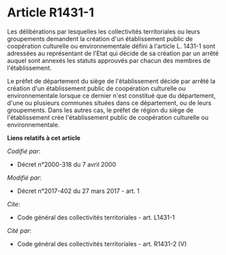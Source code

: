 # Article R1431-1

Les délibérations par lesquelles les collectivités territoriales ou leurs groupements demandent la création d'un
établissement public de coopération culturelle ou environnementale défini à l'article L. 1431-1 sont adressées au
représentant de l'Etat qui décide de sa création par un arrêté auquel sont annexés les statuts approuvés par chacun des
membres de l'établissement.

Le préfet de département du siège de l'établissement décide par arrêté la création d'un établissement public de coopération
culturelle ou environnementale lorsque ce dernier n'est constitué que du département, d'une ou plusieurs communes situées
dans ce département, ou de leurs groupements. Dans les autres cas, le préfet de région du siège de l'établissement crée
l'établissement public de coopération culturelle ou environnementale.

**Liens relatifs à cet article**

_Codifié par_:

  - Décret n°2000-318 du 7 avril 2000

_Modifié par_:

  - Décret n°2017-402 du 27 mars 2017 - art. 1

_Cite_:

  - Code général des collectivités territoriales - art. L1431-1

_Cité par_:

  - Code général des collectivités territoriales - art. R1431-2 (V)
